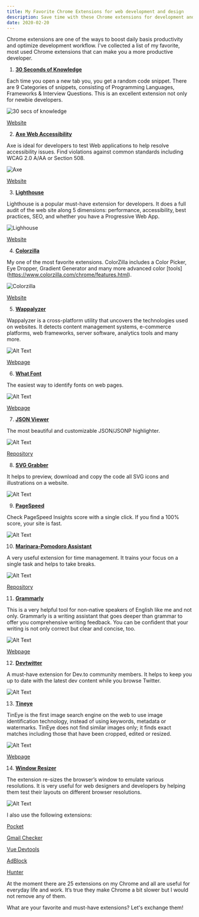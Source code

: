 ```yaml
---
title: My Favorite Chrome Extensions for web development and design
description: Save time with these Chrome extensions for development and design
date: 2020-02-20
---
```

Chrome extensions are one of the ways to boost daily basis productivity and optimize development workflow.
I've collected a list of my favorite, most used Chrome extensions that can make you a more productive developer.

1. **[30 Seconds of Knowledge](https://chrome.google.com/webstore/detail/30-seconds-of-knowledge/mmgplondnjekobonklacmemikcnhklla)**

Each time you open a new tab you, you get a random code snippet. There are 9 Categories of snippets, consisting of Programming Languages, Frameworks & Interview Questions.
This is an excellent extension not only for newbie developers.

![30 secs of knowledge](https://dev-to-uploads.s3.amazonaws.com/i/ddn78nzwzgsi5b55o272.jpg)

[Website](https://30secondsofknowledge.com/)

2. **[Axe Web Accessibility](https://chrome.google.com/webstore/detail/axe-web-accessibility-tes/lhdoppojpmngadmnindnejefpokejbdd)**

Axe is ideal for developers to test Web applications to help resolve accessibility issues. Find violations against common standards including WCAG 2.0 A/AA or Section 508.

![Axe](https://dev-to-uploads.s3.amazonaws.com/i/vjepfjbuq6ppbvu7j9n9.png)

[Website](https://www.deque.com/axe/)

3. **[Lighthouse](https://chrome.google.com/webstore/detail/lighthouse/blipmdconlkpinefehnmjammfjpmpbjk)**

Lighthouse is a popular must-have extension for developers. It does a full audit of the web site along 5 dimensions: performance, accessibility, best practices, SEO, and whether you have a Progressive Web App.

![Lighhouse](https://dev-to-uploads.s3.amazonaws.com/i/ci3x6220bs64l0x5lwzv.jpg)

[Website](https://developers.google.com/web)

4. **[Colorzilla](https://chrome.google.com/webstore/detail/colorzilla/bhlhnicpbhignbdhedgjhgdocnmhomnp)**

My one of the most favorite extensions. ColorZilla includes a Color Picker, Eye Dropper, Gradient Generator and many more advanced color [tools]
(https://www.colorzilla.com/chrome/features.html).

![Colorzilla](https://dev-to-uploads.s3.amazonaws.com/i/6zrvy3s1yjl7nlnl7zcl.jpg)

[Website](https://www.colorzilla.com/)

5. **[Wappalyzer](https://chrome.google.com/webstore/detail/wappalyzer/gppongmhjkpfnbhagpmjfkannfbllamg)**

Wappalyzer is a cross-platform utility that uncovers the technologies used on websites. It detects content management systems, e-commerce platforms, web frameworks, server software, analytics tools and many more.

![Alt Text](https://dev-to-uploads.s3.amazonaws.com/i/3zzq0c0uyg8jc41rxwra.jpg)

[Webpage](https://www.wappalyzer.com/)

6. **[What Font](https://chrome.google.com/webstore/detail/whatfont/jabopobgcpjmedljpbcaablpmlmfcogm)**

The easiest way to identify fonts on web pages.

![Alt Text](https://dev-to-uploads.s3.amazonaws.com/i/idfdzxn3pmvbgc52nlqk.png)

[Webpage](http://www.chengyinliu.com/whatfont.html)

7. **[JSON Viewer](https://chrome.google.com/webstore/detail/json-viewer/gbmdgpbipfallnflgajpaliibnhdgobh)**
 
The most beautiful and customizable JSON/JSONP highlighter.

![Alt Text](https://dev-to-uploads.s3.amazonaws.com/i/rrxnysvex30j24jumvww.png)

[Repository](https://github.com/tulios/json-viewer)

8. **[SVG Grabber](https://chrome.google.com/webstore/detail/svg-grabber-get-all-the-s/ndakggdliegnegeclmfgodmgemdokdmg)**

It helps to preview, download and copy the code all SVG icons and illustrations on a website.

![Alt Text](https://dev-to-uploads.s3.amazonaws.com/i/w9asuaiz4m2wuq0ozi55.jpg)

9. **[PageSpeed](https://chrome.google.com/webstore/detail/google-pagespeed-insights/edbkhhpodjkbgenodomhfoldapghpddk)**
 
Check PageSpeed Insights score with a single click. If you find a 100% score, your site is fast.

![Alt Text](https://dev-to-uploads.s3.amazonaws.com/i/hhlecdcvg0ghzgj9m6dz.jpg)

10. **[Marinara-Pomodoro Assistant](https://chrome.google.com/webstore/detail/marinara-pomodoro%C2%AE-assist/lojgmehidjdhhbmpjfamhpkpodfcodef)**

A very useful extension for time management. It trains your focus on a single task and helps to take breaks.

![Alt Text](https://dev-to-uploads.s3.amazonaws.com/i/wuxwdjrg7c3j7lxy5bn9.png)

[Repository](https://github.com/schmich/marinara)

11. **[Grammarly](https://chrome.google.com/webstore/detail/grammarly-for-chrome/kbfnbcaeplbcioakkpcpgfkobkghlhen)**
 
This is a very helpful tool for non-native speakers of English like me and not only.
Grammarly is a writing assistant that goes deeper than grammar to offer you comprehensive writing feedback. You can be confident that your writing is not only correct but clear and concise, too.

![Alt Text](https://dev-to-uploads.s3.amazonaws.com/i/ymlyefhqnohzal33pugw.png)

[Webpage](https://app.grammarly.com/)

12. **[Devtwitter](https://chrome.google.com/webstore/detail/devtwitter/fhlipionhojfohecgljcljbpblojlaef)**
 
A must-have extension for Dev.to community members. 
It helps to keep you up to date with the latest dev content while you browse Twitter.

![Alt Text](https://dev-to-uploads.s3.amazonaws.com/i/ozc5ljo7t629j4ga0o0d.png)

13. **[Tineye](https://chrome.google.com/webstore/detail/tineye-reverse-image-sear/haebnnbpedcbhciplfhjjkbafijpncjl)**

TinEye is the first image search engine on the web to use image identification technology, instead of using keywords, metadata or watermarks. TinEye does not find similar images only; it finds exact matches including those that have been cropped, edited or resized.

![Alt Text](https://dev-to-uploads.s3.amazonaws.com/i/fgkfdmzm5vf0jv9zt41s.jpg)

[Webpage](https://tineye.com/)

14. **[Window Resizer](https://chrome.google.com/webstore/detail/window-resizer/kkelicaakdanhinjdeammmilcgefonfh)**

The extension re-sizes the browser’s window to emulate various resolutions. It is very useful for web designers and developers by helping them test their layouts on different browser resolutions.

![Alt Text](https://dev-to-uploads.s3.amazonaws.com/i/biiubzv6fylik5qz8519.png)

I also use the following extensions:
 
[Pocket](https://chrome.google.com/webstore/detail/save-to-pocket/niloccemoadcdkdjlinkgdfekeahmflj)
 
[Gmail Checker](https://jasonsavard.com/ru-RU/?ref=homepage_url&ext=gmail)
 
[Vue Devtools](https://chrome.google.com/webstore/detail/vuejs-devtools/nhdogjmejiglipccpnnnanhbledajbpd)
 
[AdBlock](https://chrome.google.com/webstore/detail/adblock-%E2%80%94-best-ad-blocker/gighmmpiobklfepjocnamgkkbiglidom)
 
[Hunter](https://hunter.io/chrome)

At the moment there are 25 extensions on my Chrome and all are useful for everyday life and work. It’s true they make Chrome a bit slower but I would not remove any of them.
 
What are your favorite and must-have extensions? Let's exchange them!